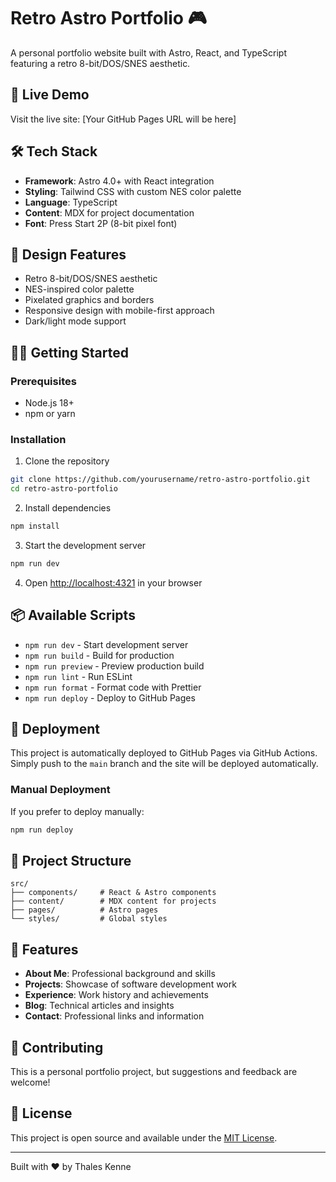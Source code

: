 # Retro Astro Portfolio 🎮

A personal portfolio website built with Astro, React, and TypeScript featuring a retro 8-bit/DOS/SNES aesthetic.

## 🚀 Live Demo

Visit the live site: [Your GitHub Pages URL will be here]

## 🛠️ Tech Stack

- **Framework**: Astro 4.0+ with React integration
- **Styling**: Tailwind CSS with custom NES color palette
- **Language**: TypeScript
- **Content**: MDX for project documentation
- **Font**: Press Start 2P (8-bit pixel font)

## 🎨 Design Features

- Retro 8-bit/DOS/SNES aesthetic
- NES-inspired color palette
- Pixelated graphics and borders
- Responsive design with mobile-first approach
- Dark/light mode support

## 🏃‍♂️ Getting Started

### Prerequisites

- Node.js 18+ 
- npm or yarn

### Installation

1. Clone the repository
```bash
git clone https://github.com/yourusername/retro-astro-portfolio.git
cd retro-astro-portfolio
```

2. Install dependencies
```bash
npm install
```

3. Start the development server
```bash
npm run dev
```

4. Open [http://localhost:4321](http://localhost:4321) in your browser

## 📦 Available Scripts

- `npm run dev` - Start development server
- `npm run build` - Build for production
- `npm run preview` - Preview production build
- `npm run lint` - Run ESLint
- `npm run format` - Format code with Prettier
- `npm run deploy` - Deploy to GitHub Pages

## 🚀 Deployment

This project is automatically deployed to GitHub Pages via GitHub Actions. Simply push to the `main` branch and the site will be deployed automatically.

### Manual Deployment

If you prefer to deploy manually:

```bash
npm run deploy
```

## 📁 Project Structure

```
src/
├── components/     # React & Astro components
├── content/        # MDX content for projects
├── pages/          # Astro pages
└── styles/         # Global styles
```

## 🎯 Features

- **About Me**: Professional background and skills
- **Projects**: Showcase of software development work
- **Experience**: Work history and achievements
- **Blog**: Technical articles and insights
- **Contact**: Professional links and information

## 🤝 Contributing

This is a personal portfolio project, but suggestions and feedback are welcome!

## 📄 License

This project is open source and available under the [MIT License](LICENSE).

---

Built with ❤️ by Thales Kenne 